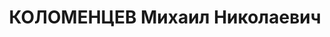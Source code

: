 ---
title: КОЛОМЕНЦЕВ Михаил Николаевич
description: "Род. в 1904, Московская обл., русский, обр.: высшее, б/п. Проживал:\
  \ г. Иркутск. Главный инженер Иркутского треста \"Востсиблес\" \n  Арестован 10.11.1936.\
  \ Обв. по ст. ст. 58-7, 58-8, 58-11 УК РСФСР. Приговор: ВК ВС СССР, 24.10.1937 –\
  \ ВМН. Расстрелян 24.10.1937, г.Иркутск. \n  Реабилитирован ВК ВС СССР 15.06.1957"
---